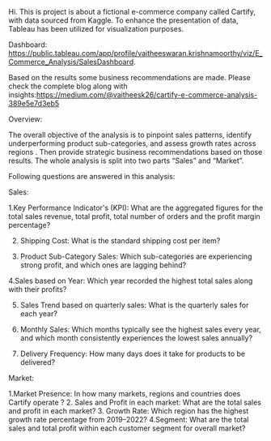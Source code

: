Hi. This is project is about a fictional e-commerce company called Cartify, with data sourced from Kaggle. To enhance the presentation of data, Tableau has been utilized for visualization purposes.

Dashboard: https://public.tableau.com/app/profile/vaitheeswaran.krishnamoorthy/viz/E_Commerce_Analysis/SalesDashboard. 

Based on the results some business recommendations are made. 
Please check the complete blog along with insights:https://medium.com/@vaitheesk26/cartify-e-commerce-analysis-389e5e7d3eb5

Overview:

The overall objective of the analysis is to pinpoint sales patterns, identify underperforming product sub-categories, and assess growth rates across regions . Then provide strategic business recommendations based on those results. The whole analysis is split into two parts “Sales” and “Market”.

Following questions are answered in this analysis:

Sales:

1.Key Performance Indicator's (KPI): What are the aggregated figures for the total sales revenue, total profit, total number of orders and the profit margin percentage?

2. Shipping Cost: What is the standard shipping cost per item?

3. Product Sub-Category Sales: Which sub-categories are experiencing strong profit, and which ones are lagging behind?

4.Sales based on Year: Which year recorded the highest total sales along with their profits?

5. Sales Trend based on quarterly sales: What is the quarterly sales for each year?

6. Monthly Sales: Which months typically see the highest sales every year, and which month consistently experiences the lowest sales annually?

7. Delivery Frequency: How many days does it take for products to be delivered?

Market:

1.Market Presence: In how many markets, regions and countries does Cartify operate ?
2. Sales and Profit in each market:  What are the total sales and profit in each market?
3. Growth Rate: Which region has the highest growth rate percentage from 2019–2022?
4.Segment: What are the total sales and total profit within each customer segment for overall market?


